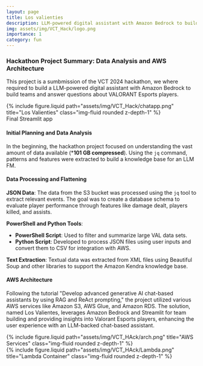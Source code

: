 ```yaml
---
layout: page
title: Los valienties
description: LLM-powered digital assistant with Amazon Bedrock to build teams and answer questions about VALORANT Esports players
img: assets/img/VCT_Hack/logo.png
importance: 1
category: fun
---
```


### Hackathon Project Summary: Data Analysis and AWS Architecture
This project is a sumbmission of the VCT 2024 hackathon, we where required to build a LLM-powered digital assistant with Amazon Bedrock to build teams and answer questions about VALORANT Esports players.
<div class="row justify-content-sm-center">
    <div class="col-sm-8 mt-3 mt-md-0">
        {% include figure.liquid path="assets/img/VCT_Hack/chatapp.png" title="Los Valienties" class="img-fluid rounded z-depth-1" %}
    </div>
</div>
<div class="caption">
   Final Streamlit app
</div>

#### Initial Planning and Data Analysis
In the beginning, the hackathon project focused on understanding the vast amount of data available (***101 GB compressed**). Using the `jq` command, patterns and features were extracted to build a knowledge base for an LLM FM.

#### Data Processing and Flattening
**JSON Data**: The data from the S3 bucket was processed using the `jq` tool to extract relevant events. The goal was to create a database schema to evaluate player performance through features like damage dealt, players killed, and assists.

**PowerShell and Python Tools**: 
- **PowerShell Script**: Used to filter and summarize large VAL data sets.
- **Python Script**: Developed to process JSON files using user inputs and convert them to CSV for integration with AWS.

**Text Extraction**: Textual data was extracted from XML files using Beautiful Soup and other libraries to support the Amazon Kendra knowledge base.

#### AWS Architecture
Following the tutorial "Develop advanced generative AI chat-based assistants by using RAG and ReAct prompting," the project utilized various AWS services like Amazon S3, AWS Glue, and Amazon RDS. The solution, named Los Valientes, leverages Amazon Bedrock and Streamlit for team building and providing insights into Valorant Esports players, enhancing the user experience with an LLM-backed chat-based assistant.
<div class="row justify-content-sm-center">
    <div class="col-sm-8 mt-3 mt-md-0">
        {% include figure.liquid path="assets/img/VCT_HAck/arch.png" title="AWS Services" class="img-fluid rounded z-depth-1" %}
    </div>
    <div class="col-sm-4 mt-3 mt-md-0">
        {% include figure.liquid path="assets/img/VCT_HAck/Lambda.png" title="Lambda Container" class="img-fluid rounded z-depth-1" %}
    </div>
</div>
